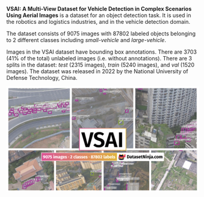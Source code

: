 **VSAI: A Multi-View Dataset for Vehicle Detection in Complex Scenarios Using Aerial Images** is a dataset for an object detection task. It is used in the robotics and logistics industries, and in the vehicle detection domain. 

The dataset consists of 9075 images with 87802 labeled objects belonging to 2 different classes including *small-vehicle* and *large-vehicle*.

Images in the VSAI dataset have bounding box annotations. There are 3703 (41% of the total) unlabeled images (i.e. without annotations). There are 3 splits in the dataset: *test* (2315 images), *train* (5240 images), and *val* (1520 images). The dataset was released in 2022 by the National University of Defense Technology, China.

<img src="https://github.com/dataset-ninja/vsai/raw/main/visualizations/poster.png">
